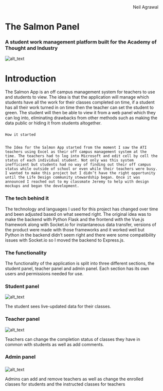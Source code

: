 <p style="text-align: right">
Neil Agrawal</p>



# **The Salmon Panel**


### A student work management platform built for the Academy of Thought and Industry




![alt_text](https://raw.githubusercontent.com/NeagDolph/salmon/master/logo.png "image_tooltip")



# Introduction

The Salmon App is an off campus management system for teachers to use and students to view. The idea is that the application will manage which students have all the work for their classes completed on time, if a student has all their work turned in on time then the teacher can set the student to green. The student will then be able to view it from a web panel which they can log into, eliminating drawbacks from other methods such as making the data public or hiding it from students altogether.


### 
    How it started


    The Idea for the Salmon App started from the moment I saw the ATI teachers using Excel as their off campus management system at the time. The teachers had to log into Microsoft and edit cell by cell the status of each individual student. Not only was this system inefficient but students had no way of finding out their off campus status while outside of school or even while their teachers were busy. I wanted to make this project but I didn’t have the right opportunity until the Life Design community stewardship began. Once it was announced I reached out to my classmate Jeremy to help with design mockups and began the development.


### 


### The tech behind it

The technology and languages I used for this project has changed over time and been adjusted based on what seemed right. The original idea was to make the backend with Python Flask and the frontend with the Vue.js framework along with Socket.io for instantaneous data transfer, versions of the product were made with those frameworks and it worked well but Python in the backend didn’t seem right and there were some compatibility issues with Socket.io so I moved the backend to Express.js.



### The functionality

The functionality of the application is split into three different sections, the student panel, teacher panel and admin panel. Each section has its own users and permissions needed for use.


### Student panel


![alt_text](https://raw.githubusercontent.com/NeagDolph/salmon/master/studentpanel.png "image_tooltip")


The student sees live-updated data for their classes.


### Teacher panel


![alt_text](https://raw.githubusercontent.com/NeagDolph/salmon/master/teacherpanel.png "image_tooltip")


Teachers can change the completion status of classes they have in common with students as well as add comments.


### Admin panel


### 


![alt_text](images/image4.png "image_tooltip")


Admins can add and remove teachers as well as change the enrolled classes for students and the instructed classes for teachers
